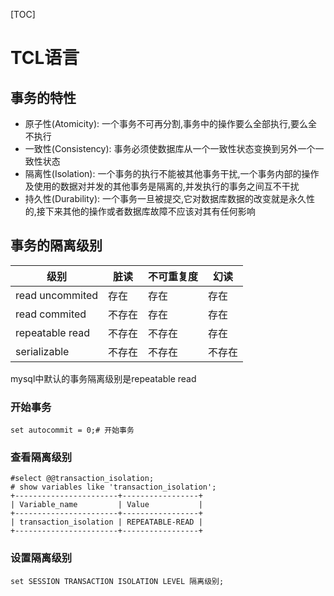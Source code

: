 [TOC]

# TCL语言

## 事务的特性

- 原子性(Atomicity): 一个事务不可再分割,事务中的操作要么全部执行,要么全不执行
- 一致性(Consistency): 事务必须使数据库从一个一致性状态变换到另外一个一致性状态
- 隔离性(Isolation): 一个事务的执行不能被其他事务干扰,一个事务内部的操作及使用的数据对并发的其他事务是隔离的,并发执行的事务之间互不干扰
- 持久性(Durability): 一个事务一旦被提交,它对数据库数据的改变就是永久性的,接下来其他的操作或者数据库故障不应该对其有任何影响

## 事务的隔离级别

| 级别            | 脏读   | 不可重复度 | 幻读   |
| --------------- | ------ | ---------- | ------ |
| read uncommited | 存在   | 存在       | 存在   |
| read commited   | 不存在 | 存在       | 存在   |
| repeatable read | 不存在 | 不存在     | 存在   |
| serializable    | 不存在 | 不存在     | 不存在 |

mysql中默认的事务隔离级别是repeatable read

### 开始事务

```mysql
set autocommit = 0;# 开始事务
```

### 查看隔离级别

```mysql
#select @@transaction_isolation;
# show variables like 'transaction_isolation';
+-----------------------+-----------------+
| Variable_name         | Value           |
+-----------------------+-----------------+
| transaction_isolation | REPEATABLE-READ |
+-----------------------+-----------------+
```

### 设置隔离级别

```mysql
set SESSION TRANSACTION ISOLATION LEVEL 隔离级别;
```

